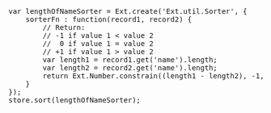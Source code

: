 <pre class="runnable readonly javascript">var lengthOfNameSorter = Ext.create('Ext.util.Sorter', {
    sorterFn : function(record1, record2) {
        // Return:
        // -1 if value 1 < value 2
        //  0 if value 1 = value 2
        // +1 if value 1 > value 2
        var length1 = record1.get('name').length;
        var length2 = record2.get('name').length;
        return Ext.Number.constrain((length1 - length2), -1, 1);
    }
});
store.sort(lengthOfNameSorter);</pre>

